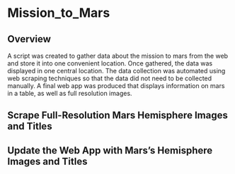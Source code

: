 # Mission_to_Mars
## Overview
  A script was created to gather data about the mission to mars from the web and store it into one convenient location. Once gathered, the data was displayed in one central location. The data collection was automated using web scraping techniques so that the data did not need to be collected manually. A final web app was produced that displays information on mars in a table, as well as full resolution images.    
## Scrape Full-Resolution Mars Hemisphere Images and Titles
## Update the Web App with Mars’s Hemisphere Images and Titles
